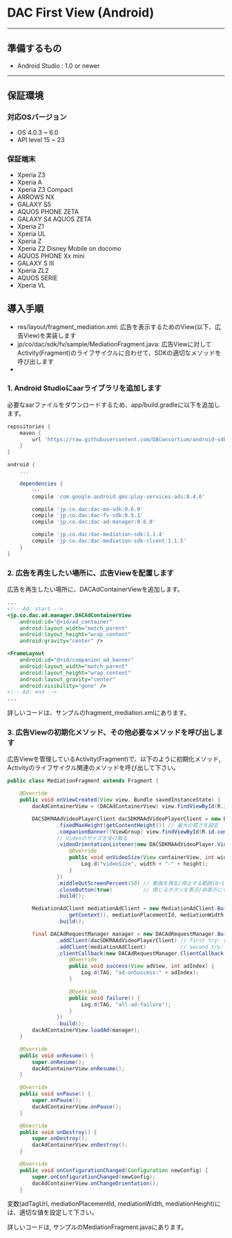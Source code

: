 # DAC First View (Android)

- - -
## 準備するもの
* Android Studio : 1.0 or newer
- - -


## 保証環境

### 対応OSバージョン

- OS  4.0.3 ~ 6.0
- API level 15 ~ 23


### 保証端末

- Xperia Z3
- Xperia A
- Xperia Z3 Compact
- ARROWS NX
- GALAXY S5
- AQUOS PHONE ZETA
- GALAXY S4 AQUOS ZETA
- Xperia Z1
- Xperia UL
- Xperia Z
- Xperia Z2 Disney Mobile on docomo
- AQUOS PHONE Xx mini
- GALAXY S III
- Xperia ZL2
- AQUOS SERIE
- Xperia VL


## 導入手順

- res/layout/fragment_mediation.xml: 広告を表示するためのView(以下、広告View)を実装します
- jp/co/dac/sdk/fv/sample/MediationFragment.java: 広告Viewに対してActivity(Fragment)のライフサイクルに合わせて、SDKの適切なメソッドを呼び出します
-


### 1. Android Studioにaarライブラリを追加します

必要なaarファイルをダウンロードするため、app/build.gradleに以下を追加します。

```gradle
repositories {
    maven {
        url 'https://raw.githubusercontent.com/DAConsortium/android-sdk/master/'
    }
}

android {
    ...

    dependencies {
        ･･･
        compile 'com.google.android.gms:play-services-ads:8.4.0'

        compile 'jp.co.dac:dac-ma-sdk:0.6.0'
        compile 'jp.co.dac:dac-fv-sdk:0.5.1'
        compile 'jp.co.dac:dac-ad-manager:0.6.0'

        compile 'jp.co.dac:dac-mediation-sdk:1.1.4'
        compile 'jp.co.dac:dac-mediation-sdk-client:1.1.5'
    }
}
```


### 2. 広告を再生したい場所に、広告Viewを配置します

広告を再生したい場所に、DACAdContainerViewを追加します。

```xml
...
<!-- Ad: start -->
<jp.co.dac.ad.manager.DACAdContainerView
    android:id="@+id/ad_container"
    android:layout_width="match_parent"
    android:layout_height="wrap_content"
    android:gravity="center" />

<FrameLayout
    android:id="@+id/companion_ad_banner"
    android:layout_width="match_parent"
    android:layout_height="wrap_content"
    android:layout_gravity="center"
    android:visibility="gone" />
<!-- Ad: end -->
...
```

詳しいコードは、サンプルのfragment_mediation.xmlにあります。


### 3. 広告Viewの初期化メソッド、その他必要なメソッドを呼び出します

広告Viewを管理しているActivity(Fragment)で、以下のように初期化メソッド, Activityのライフサイクル関連のメソッドを呼び出して下さい。

```java
public class MediationFragment extends Fragment {

    @Override
    public void onViewCreated(View view, Bundle savedInstanceState) {
        dacAdContainerView = (DACAdContainerView) view.findViewById(R.id.ad_container);

        DACSDKMAAdVideoPlayerClient dacSDKMAAdVideoPlayerClient = new DACSDKMAAdVideoPlayerClient.Builder(getContext(), adTagUrl)
                .fixedMaxHeight(getContentHeight()) // 最大の高さを設定
                .companionBanner((ViewGroup) view.findViewById(R.id.companion_ad_banner)) // 動画の下にバナー広告を表示する
                // Videoのサイズを受け取る
                .videoOrientationListener(new DACSDKMAAdVideoPlayer.VideoOrientationListener() {
                    @Override
                    public void onVideoSize(View containerView, int width, int height) {
                        Log.d("videoSize", width + "-" + height);
                    }
                })
                .middleOutScreenPercent(50) // 動画を再生/停止する範囲(0~100%)を指定
                .closeButton(true)          // 閉じるボタンを表示/非表示にする
                .build();

        MediationAdClient mediationAdClient = new MediationAdClient.Builder(
                    getContext(), mediationPlacementId, mediationWidth, mediationHeight)
                .build();

        final DACAdRequestManager manager = new DACAdRequestManager.Builder()
                .addClient(dacSDKMAAdVideoPlayerClient) // first try: video ad
                .addClient(mediationAdClient)           // second try: mediation(banner) ad
                .clientCallback(new DACAdRequestManager.ClientCallback() {
                    @Override
                    public void success(View adView, int adIndex) {
                        Log.d(TAG, "ad-onSuccess:" + adIndex);
                    }

                    @Override
                    public void failure() {
                        Log.d(TAG, "all-ad-failure");
                    }
                })
                .build();
        dacAdContainerView.loadAd(manager);
    }

    @Override
    public void onResume() {
        super.onResume();
        dacAdContainerView.onResume();
    }

    @Override
    public void onPause() {
        super.onPause();
        dacAdContainerView.onPause();
    }

    @Override
    public void onDestroy() {
        super.onDestroy();
        dacAdContainerView.onDestroy();
    }

    @Override
    public void onConfigurationChanged(Configuration newConfig) {
        super.onConfigurationChanged(newConfig);
        dacAdContainerView.onChangeOrientation();
    }

```

変数(adTagUrl, mediationPlacementId, mediationWidth, mediationHeight)には、適切な値を設定して下さい。

詳しいコードは, サンプルのMediationFragment.javaにあります。

